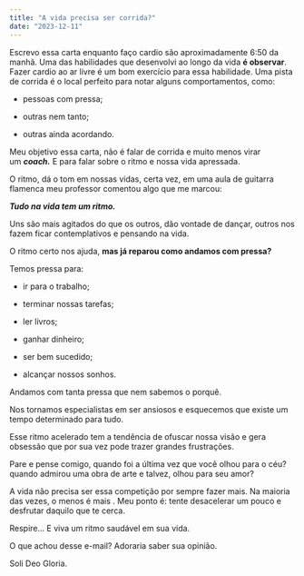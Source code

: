 ```yaml
---
title: "A vida precisa ser corrida?"
date: "2023-12-11"
---
```


Escrevo essa carta enquanto faço cardio são aproximadamente 6:50 da manhã. Uma das habilidades que desenvolvi ao longo da vida **é observar**. Fazer cardio ao ar livre é um bom exercício para essa habilidade. Uma pista de corrida é o local perfeito para notar alguns comportamentos, como:

- pessoas com pressa;

- outras nem tanto;

- outras ainda acordando.

Meu objetivo essa carta, não é falar de corrida e muito menos virar um **_coach._** E para falar sobre o ritmo e nossa vida apressada.

O ritmo, dá o tom em nossas vidas, certa vez, em uma aula de guitarra flamenca meu professor comentou algo que me marcou:

**_Tudo na vida tem um ritmo._**

Uns são mais agitados do que os outros, dão vontade de dançar, outros nos fazem ficar contemplativos e pensando na vida.

O ritmo certo nos ajuda, **mas já reparou como andamos com pressa?** 

Temos pressa para:

- ir para o trabalho;

- terminar nossas tarefas;

- ler livros;

- ganhar dinheiro;

- ser bem sucedido;

- alcançar nossos sonhos.

Andamos com tanta pressa que nem sabemos o porquê.

Nos tornamos especialistas em ser ansiosos e esquecemos que existe um tempo determinado para tudo.

Esse ritmo acelerado tem a tendência de ofuscar nossa visão e gera obsessão que por sua vez pode trazer grandes frustrações.

Pare e pense comigo, quando foi a última vez que você olhou para o céu? quando admirou uma obra de arte e talvez, olhou para seu amor?

A vida não precisa ser essa competição por sempre fazer mais. Na maioria das vezes, o menos é mais . Meu ponto é: tente desacelerar um pouco e desfrutar daquilo que te cerca.

Respire... E viva um ritmo saudável em sua vida.

O que achou desse e-mail? Adoraria saber sua opinião.

Soli Deo Gloria.
